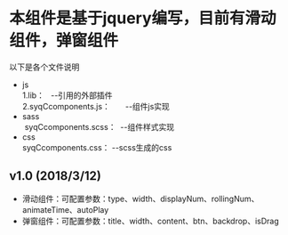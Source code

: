 # 本组件是基于jquery编写，目前有滑动组件，弹窗组件
以下是各个文件说明
* js  
  1.lib：    --引用的外部插件  
 2.syqCcomponents.js：        --组件js实现  
 * sass  
  syqCcomponents.scss：  --组件样式实现  
 * css  
   syqCcomponents.css：  --scss生成的css  
## v1.0 (2018/3/12)  
* 滑动组件：可配置参数：type、width、displayNum、rollingNum、animateTime、autoPlay
* 弹窗组件：可配置参数：title、width、content、btn、backdrop、isDrag
